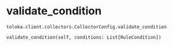 # validate_condition
`toloka.client.collectors.CollectorConfig.validate_condition`

```
validate_condition(self, conditions: List[RuleCondition])
```

